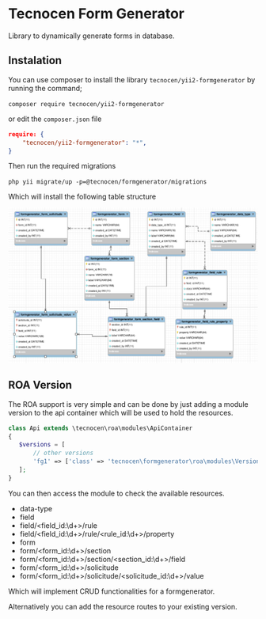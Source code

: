 Tecnocen Form Generator
=======================

Library to dynamically generate forms in database.

Instalation
-----------

You can use composer to install the library `tecnocen/yii2-formgenerator` by running
the command;

`composer require tecnocen/yii2-formgenerator`

or edit the `composer.json` file

```json
require: {
    "tecnocen/yii2-formgenerator": "*",
}
```

Then run the required migrations

`php yii migrate/up -p=@tecnocen/formgenerator/migrations`

Which will install the following table structure

![Database Diagram](diagram.png)


ROA Version
-----------

The ROA support is very simple and can be done by just adding a module version
to the api container which will be used to hold the resources.

```php
class Api extends \tecnocen\roa\modules\ApiContainer
{
   $versions = [
       // other versions
       'fg1' => ['class' => 'tecnocen\formgenerator\roa\modules\Version'],
   ];
}
```

You can then access the module to check the available resources.

- data-type
- field
- field/<field_id:\d+>/rule
- field/<field_id:\d+>/rule/<rule_id:\d+>/property
- form
- form/<form_id:\d+>/section
- form/<form_id:\d+>/section/<section_id:\d+>/field
- form/<form_id:\d+>/solicitude
- form/<form_id:\d+>/solicitude/<solicitude_id:\d+>/value

Which will implement CRUD functionalities for a formgenerator.

Alternatively you can add the resource routes to your existing version.
